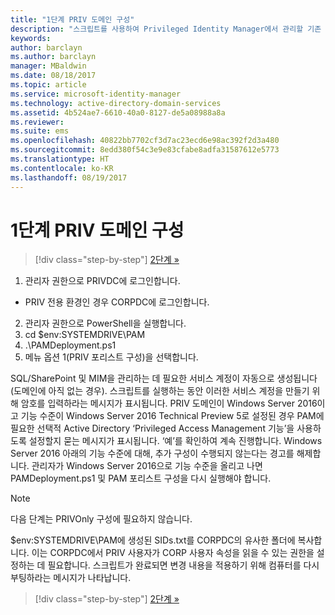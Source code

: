 ```yaml
---
title: "1단계 PRIV 도메인 구성"
description: "스크립트를 사용하여 Privileged Identity Manager에서 관리할 기존 또는 새 ID로 CORP 도메인을 준비합니다."
keywords: 
author: barclayn
ms.author: barclayn
manager: MBaldwin
ms.date: 08/18/2017
ms.topic: article
ms.service: microsoft-identity-manager
ms.technology: active-directory-domain-services
ms.assetid: 4b524ae7-6610-40a0-8127-de5a08988a8a
ms.reviewer: 
ms.suite: ems
ms.openlocfilehash: 40822bb7702cf3d7ac23ecd6e98ac392f2d3a480
ms.sourcegitcommit: 8edd380f54c3e9e83cfabe8adfa31587612e5773
ms.translationtype: HT
ms.contentlocale: ko-KR
ms.lasthandoff: 08/19/2017
---
```

# <a name="step-1-configuring-the-priv-domain"></a>1단계 PRIV 도메인 구성

>[!div class="step-by-step"]
[2단계 »](sp1-step2-configuring-corp-domain.md)

1. 관리자 권한으로 PRIVDC에 로그인합니다.
  * PRIV 전용 환경인 경우 CORPDC에 로그인합니다.
2. 관리자 권한으로 PowerShell을 실행합니다.
3. cd $env:SYSTEMDRIVE\PAM
4. .\PAMDeployment.ps1
5. 메뉴 옵션 1(PRIV 포리스트 구성)을 선택합니다.


SQL/SharePoint 및 MIM을 관리하는 데 필요한 서비스 계정이 자동으로 생성됩니다(도메인에 아직 없는 경우). 스크립트를 실행하는 동안 이러한 서비스 계정을 만들기 위해 암호를 입력하라는 메시지가 표시됩니다.
PRIV 도메인이 Windows Server 2016이고 기능 수준이 Windows Server 2016 Technical Preview 5로 설정된 경우 PAM에 필요한 선택적 Active Directory ‘Privileged Access Management 기능’을 사용하도록 설정할지 묻는 메시지가 표시됩니다. ‘예’를 확인하여 계속 진행합니다.
Windows Server 2016 아래의 기능 수준에 대해, 추가 구성이 수행되지 않는다는 경고를 해제합니다. 관리자가 Windows Server 2016으로 기능 수준을 올리고 나면 PAMDeployment.ps1 및 PAM 포리스트 구성을 다시 실행해야 합니다.

>[!NOTE]
>다음 단계는 PRIVOnly 구성에 필요하지 않습니다.

$env:SYSTEMDRIVE\PAM에 생성된 SIDs.txt를 CORPDC의 유사한 폴더에 복사합니다. 이는 CORPDC에서 PRIV 사용자가 CORP 사용자 속성을 읽을 수 있는 권한을 설정하는 데 필요합니다.
스크립트가 완료되면 변경 내용을 적용하기 위해 컴퓨터를 다시 부팅하라는 메시지가 나타납니다.

>[!div class="step-by-step"]
[2단계 »](sp1-step2-configuring-corp-domain.md)
